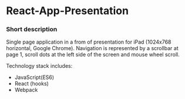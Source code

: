 # React-App-Presentation

### Short description

Single page application in a from of presentation for iPad (1024x768 horizontal, Google Chrome). Navigation is represented by a scrollbar at page 1, scroll dots at the left side of the screen and mouse wheel scroll.

Technology stack includes:
- JavaScript(ES6)
- React (hooks)
- Webpack
